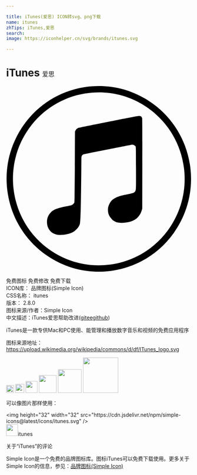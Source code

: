 ```yaml
---

title: iTunes(爱思) ICON转svg、png下载
name: itunes
zhTips: iTunes,爱思
search: 
image: https://iconhelper.cn/svg/brands/itunes.svg

---
```


# iTunes  <small style="font-size: 60%;font-weight: 100">爱思</small>

<div id="svg" class="svg-wrap">
<svg role="img" viewBox="0 0 24 24" xmlns="http://www.w3.org/2000/svg"><title>iTunes icon</title><path d="M11.979,24c-2.483,0-4.898-0.777-6.954-2.262h0c-2.59-1.872-4.3-4.644-4.814-7.807 c-0.514-3.162,0.228-6.336,2.091-8.937c1.864-2.604,4.627-4.321,7.78-4.835c3.148-0.514,6.307,0.233,8.896,2.104 c2.59,1.872,4.3,4.644,4.815,7.807c0.514,3.162-0.228,6.336-2.091,8.938c-1.865,2.604-4.628,4.321-7.78,4.835 C13.273,23.948,12.623,24,11.979,24z M5.505,21.074c2.411,1.742,5.353,2.438,8.284,1.96c2.936-0.479,5.509-2.079,7.246-4.504 c3.583-5.004,2.445-12.004-2.538-15.604c-2.411-1.742-5.353-2.438-8.284-1.96C7.278,1.446,4.704,3.045,2.968,5.47 C-0.616,10.474,0.523,17.474,5.505,21.074L5.505,21.074z M16.111,17.522c0.731-0.214,1.246-0.734,1.458-1.468l0.062-0.216 l0.008-5.787c0.006-4.334,0-5.814-0.024-5.895c-0.025-0.086-0.066-0.157-0.118-0.214c-0.077-0.048-0.17-0.073-0.276-0.073 c-0.073,0-0.325,0.035-0.56,0.078c-1.041,0.19-7.176,1.411-7.281,1.45C9.218,5.458,9.057,5.6,8.981,5.751L8.916,5.879 c0,0-0.031,9.071-0.078,9.173c-0.071,0.155-0.23,0.303-0.376,0.35c-0.069,0.022-0.343,0.084-0.609,0.137 c-1.231,0.245-1.688,0.421-2.075,0.801c-0.22,0.216-0.382,0.51-0.453,0.819c-0.067,0.295-0.045,0.737,0.051,1.006 c0.1,0.281,0.262,0.521,0.473,0.71c0.192,0.148,0.419,0.258,0.674,0.324c0.563,0.144,1.618-0.016,2.158-0.328 c0.226-0.131,0.516-0.404,0.667-0.629c0.06-0.089,0.15-0.268,0.2-0.399c0.176-0.456,0.181-8.582,0.204-8.684 c0.038-0.174,0.157-0.301,0.32-0.344c0.147-0.039,6.055-1.207,6.222-1.23c0.146-0.02,0.284,0.027,0.36,0.12 c0.045,0.024,0.083,0.056,0.109,0.096c0.048,0.071,0.051,0.213,0.058,2.785c0.008,2.961,0.012,2.892-0.149,3.079 c-0.117,0.136-0.263,0.189-0.864,0.311c-0.914,0.187-1.226,0.275-1.576,0.446c-0.437,0.213-0.679,0.447-0.867,0.836 c-0.133,0.275-0.182,0.481-0.182,0.754c0.001,0.489,0.169,0.871,0.55,1.245c0.035,0.034,0.069,0.066,0.104,0.097 c0.192,0.148,0.387,0.238,0.633,0.294C14.84,17.73,15.594,17.673,16.111,17.522z"/></svg>
</div>
<detail full-name='itunes'></detail>

<div class="detail-page">
<p>
<span><span class="badge-success badge">免费图标</span> <span class="badge-success badge">免费修改</span>  <span class="badge-success badge">免费下载</span> </span>
<br/>
<span>
ICON库：
<span class="badge-secondary badge">品牌图标(Simple Icon)</span> 
</span>
<br/>
<span>
CSS名称：
<span class="badge-secondary badge">itunes</span> 
</span>

<br/>
<span>
版本：
<span class="badge-secondary badge">2.8.0</span> 
</span>
<br/>
<span>图标来源/作者：<span class="badge-light badge">Simple Icon</span></span> 
<br/>
<span class="zh-detail">中文描述：<span class="badge-primary badge">iTunes</span><span class="badge-primary badge">爱思</span><span class="help-link"><span>帮助改进</span>(<a href="https://gitee.com/liuwave/icon-helper/edit/master/json/brands/itunes.json" target="_blank" rel="noopener noreferrer">gitee</a><a href="https://github.com/liuwave/icon-helper/edit/master/json/brands/itunes.json" target="_blank" rel="noopener noreferrer">github</a></span>)</span><br/>
</p>
</div><div class="description description alert alert-light"><p>iTunes是一款专供Mac和PC使用、能管理和播放数字音乐和视频的免费应用程序</p><p>图标来源地址：<a href="https://upload.wikimedia.org/wikipedia/commons/d/df/ITunes_logo.svg" target="_blank" rel="noopener noreferrer">https://upload.wikimedia.org/wikipedia/commons/d/df/ITunes_logo.svg</a></p></div>
<div class="alert alert-dark">
<img height="21" width="21" src="https://cdn.jsdelivr.net/npm/simple-icons@latest/icons/itunes.svg" />
<img height="24" width="24" src="https://cdn.jsdelivr.net/npm/simple-icons@latest/icons/itunes.svg" />
<img height="32" width="32" src="https://cdn.jsdelivr.net/npm/simple-icons@latest/icons/itunes.svg" />
<img height="48" width="48" src="https://cdn.jsdelivr.net/npm/simple-icons@latest/icons/itunes.svg" />
<img height="64" width="64" src="https://cdn.jsdelivr.net/npm/simple-icons@latest/icons/itunes.svg" />
<img height="96" width="96" src="https://cdn.jsdelivr.net/npm/simple-icons@latest/icons/itunes.svg" />

</div>
<div>
  <p>可以像图片那样使用：    
  </p>
  <div class="alert alert-primary" style="font-size: 14px">
    &lt;img height="32" width="32" src="https://cdn.jsdelivr.net/npm/simple-icons@latest/icons/itunes.svg" /&gt;
    <copy-btn content='<img height="32" width="32" src="https://cdn.jsdelivr.net/npm/simple-icons@latest/icons/itunes.svg" />'></copy-btn>
  </div>
  <div class="alert alert-secondary">
    <img height="32" width="32" src="https://cdn.jsdelivr.net/npm/simple-icons@latest/icons/itunes.svg" />itunes
    <copy-btn content="itunes" btn-title="复制图标名称"></copy-btn>
  </div>
</div>

<Vssue title="关于“iTunes”的评论" >关于“iTunes”的评论</Vssue>


<div><p>Simple Icon是一个免费的品牌图标库。图标iTunes可以免费下载使用。更多关于  Simple Icon的信息，参见：<a target="_blank" href="https://iconhelper.cn/brands.html">品牌图标(Simple Icon)</a>
</p></div>
